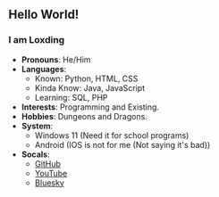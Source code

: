## Hello World!
### I am Loxding
- **Pronouns**: He/Him
- **Languages**: 
  - Known: Python, HTML, CSS
  - Kinda Know: Java, JavaScript
  - Learning: SQL, PHP
- **Interests**: Programming and Existing.
- **Hobbies**: Dungeons and Dragons.
- **System**:
  - Windows 11 (Need it for school programs)
  - Android (IOS is not for me (Not saying it's bad))
- **Socals**:
  - [GitHub](https://github.com/Loxding)
  - [YouTube](https://www.youtube.com/@loxding)
  - [Bluesky](https://bsky.app/profile/loxding.dev)
